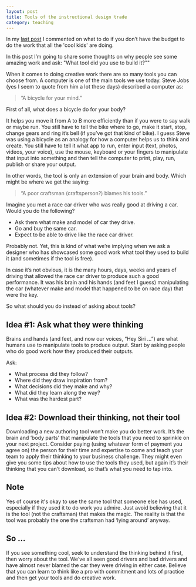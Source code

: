 ```yaml
---
layout: post
title: Tools of the instructional design trade
category: teaching
---
```


In my [last post](http://blair.rorani.com/instructional-design-on-a-budget) I commented on what to do if you don’t have the budget to do the work that all the 'cool kids' are doing.

In this post I’m going to share some thoughts on why people see some amazing work and ask: "What tool did you use to build it?""

When it comes to doing creative work there are so many tools you can choose from. A computer is one of the main tools we use today. Steve Jobs (yes I seem to quote from him a lot these days) described a computer as:

> “A bicycle for your mind.”

First of all, what does a bicycle do for your body?

It helps you move it from A to B more efficiently than if you were to say walk or maybe run. You still have to tell the bike where to go, make it start, stop, change gears and ring it’s bell (if you’ve got that kind of bike). I guess Steve was using a bicycle as an analogy for how a computer helps us to think and create. You still have to tell it what app to run, enter input (text, photos, videos, your voice), use the mouse, keyboard or your fingers to manipulate that input into something and then tell the computer to print, play, run, publish or share your output.

In other words, the tool is only an extension of your brain and body. Which might be where we get the saying:

> “A poor craftsman (craftsperson?) blames his tools.”

Imagine you met a race car driver who was really good at driving a car. Would you do the following?

- Ask them what make and model of car they drive.
- Go and buy the same car.
- Expect to be able to drive like the race car driver.

Probably not. Yet, this is kind of what we’re implying when we ask a designer who has showcased some good work what tool they used to build it (and sometimes if the tool is free).

In case it’s not obvious, it is the many hours, days, weeks and years of driving that allowed the race car driver to produce such a good performance. It was his brain and his hands (and feet I guess) manipulating the car (whatever make and model that happened to be on race day) that were the key.

So what should you do instead of asking about tools?

## Idea #1: Ask what they were thinking

Brains and hands (and feet, and now our voices, “Hey Siri …”) are what humans use to manipulate tools to produce output. Start by asking people who do good work how they produced their outputs.

Ask:

- What process did they follow?
- Where did they draw inspiration from?
- What decisions did they make and why?
- What did they learn along the way?
- What was the hardest part?

## Idea #2: Download their thinking, not their tool

Downloading a new authoring tool won’t make you do better work. It’s the brain and ‘body parts’ that manipulate the tools that you need to sprinkle on your next project. Consider paying (using whatever form of payment you agree on) the person for their time and expertise to come and teach your team to apply their thinking to your business challenge. They might even give you some tips about how to use the tools they used, but again it’s their thinking that you can’t download, so that’s what you need to tap into.

## Note

Yes of course it's okay to use the same tool that someone else has used, especially if they used it to do work you admire. Just avoid believing that it is the tool (not the craftsman) that makes the magic. The reality is that the tool was probably the one the craftsman had ‘lying around’ anyway.

## So …

If you see something cool, seek to understand the thinking behind it first, then worry about the tool. We’ve all seen good drivers and bad drivers and have almost never blamed the car they were driving in either case. Believe that you can learn to think like a pro with commitment and lots of practice and then get your tools and do creative work.
